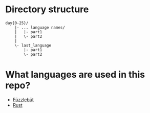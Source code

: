 # Directory structure
```
day{0-25}/
    |- ... language names/
    |   |- part1
    |   \- part2
    |
    \- last_language
        |- part1
        \- part2

```


# What languages are used in this repo?
- [Fūzzlebūt](https://github.com/Clinery1/jam0003)
- [Rust](https://rust-lang.org)
